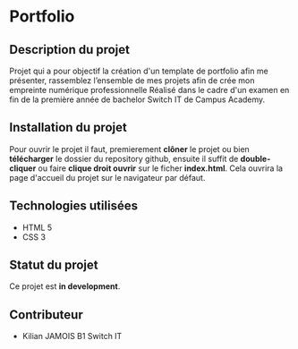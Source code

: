 # Portfolio

## Description du projet
Projet qui a pour objectif la création d'un template de portfolio afin me présenter, rassemblez l’ensemble de mes projets afin de crée mon empreinte numérique professionnelle
Réalisé dans le cadre d'un examen en fin de la première année de bachelor Switch IT de Campus Academy.

## Installation du projet
Pour ouvrir le projet il faut, premierement **clôner** le projet ou bien **télécharger** le dossier du  repository github, ensuite il suffit de **double-cliquer** ou faire **clique droit ouvrir** sur le ficher **index.html**. Cela ouvrira la page d'accueil du projet sur le navigateur par défaut.

## Technologies utilisées
* HTML 5
* CSS 3

## Statut du projet
Ce projet est **in development**.

## Contributeur
* Kilian JAMOIS B1 Switch IT